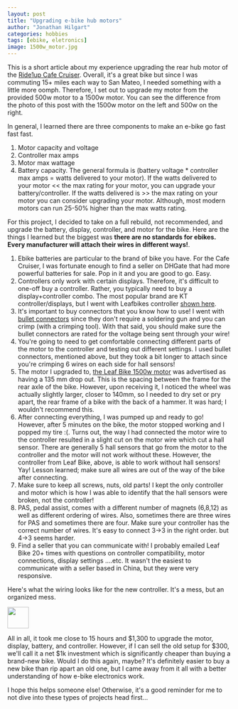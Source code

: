 ```yaml
---
layout: post
title: "Upgrading e-bike hub motors"
author: "Jonathan Hilgart"
categories: hobbies
tags: [ebike, eletronics]
image: 1500w_motor.jpg
---
```


This is a short article about my experience upgrading the rear hub motor of the [Ride1up Cafe Cruiser](https://ride1up.com/product/cruiser/). 
Overall, it's a great bike but since I was commuting 15+ miles each way to San Mateo, I needed something with a little more oomph. Therefore, I set out to upgrade my motor from the provided 500w motor to a 1500w motor. You can see the difference from the photo of this post with the 1500w motor on the left and 500w on the right.

In general, I learned there are three components to make an e-bike go fast fast fast. 
1) Motor capacity and voltage 
2) Controller max amps
3) Motor max wattage
4) Battery capacity.
The general formula is (battery voltage * controller max amps = watts delivered to your motor). If the watts delivered to your motor << the max rating for your motor, you can upgrade your battery/controller.
If the watts delivered is >> the max rating on your motor you can consider upgrading your motor. Although, most modern motors can run 25-50% higher than the max watts rating.

For this project, I decided to take on a full rebuild, not recommended, and upgrade the battery, display, controller, and motor for the bike. Here are the things I learned but the biggest was **there are no standards for ebikes. Every manufacturer will attach their wires in different ways!**.

1) Ebike batteries are particular to the brand of bike you have. For the Cafe Cruiser, I was fortunate enough to find a seller on DHGate that had more powerful batteries for sale. Pop in it and you are good to go. Easy.
2) Controllers only work with certain displays. Therefore, it's difficult to one-off buy a controller. Rather, you typically need to buy a display+controller combo. The most popular brand are KT controller/displays, but I went with Leafbikes controller [shown here](https://www.leafbike.com/products/brushless-motor-controller/48v-52v-1500w-1800w-electric-hub-motor-controller-with-lcd-screen-1248.html?VariantsId=10383).
3) It's important to buy connectors that you know how to use! I went with [bullet connectors](https://www.google.com/search?q=bullet+connectors+ebike&oq=bullet+connectors+ebike&gs_lcrp=EgZjaHJvbWUyBggAEEUYOTIHCAEQABiABDIHCAIQABiABDIHCAMQABiABDIHCAQQABiABDIHCAUQABiABDIHCAYQABiABDIHCAcQABiABDIHCAgQABiABDIHCAkQABiABNIBCDI5NTRqMGo3qAIAsAIA&sourceid=chrome&ie=UTF-8) since they don't require a soldering gun and you can crimp (with a crimping tool). With that said, you should make sure the bullet connectors are rated for the voltage being sent through your wire!
4) You're going to need to get comfortable connecting different parts of the motor to the controller and testing out different settings. I used bullet connectors, mentioned above, but they took a bit longer to attach since you're crimping 6 wires on each side for hall sensors!
5) The motor I upgraded to, [the Leaf Bike 1500w motor](https://www.leafbike.com/products/e-bike-hub-motor/48v-52v-1500w-rear-spoke-hub-motor-electric-bike-motor-998.html) was advertised as having a 135 mm drop out. This is the spacing between the frame for the rear axle of the bike. However, upon receiving it, I noticed the wheel was actually slightly larger, closer to 140mm, so I needed to dry set or pry apart, the rear frame of a bike with the back of a hammer. It was hard; I wouldn't recommend this.
6) After connecting everything, I was pumped up and ready to go! However, after 5 minutes on the bike, the motor stopped working and I popped my tire :(. Turns out, the way I had connected the motor wire to the controller resulted in a slight  cut on the motor wire which cut a hall sensor. There are generally 5 hall sensors that go from the motor to the controller and the motor will not work without these. However, the controller from Leaf Bike, above, is able to work without hall sensors! Yay! Lesson learned; make sure all wires are out of the way of the bike after connecting.
7) Make sure to keep all screws, nuts, old parts! I kept the only controller and motor which is how I was able to identify that the hall sensors were broken, not the controller!
8) PAS, pedal assist, comes with a different number of magnets (6,8,12) as well as different ordering of wires. Also, sometimes there are three wires for PAS and sometimes there are four. Make sure your controller has the correct number of wires. It's easy to connect 3->3 in the right order. but 4->3 seems harder.
9) Find a seller that you can communicate with! I probably emailed Leaf Bike 20+ times with questions on controller compatibility, motor connections, display settings ....etc. It wasn't the easiest to communicate with a seller based in China, but they were very responsive. 

Here's what the wiring looks like for the new controller. It's a mess, but an organized mess.

<img src="https://github.com/favicon.ico](https://github.com/jonhilgart22/jonhilgart22.github.io/blob/gh-pages/assets/img/controller_wires.jpg)" width="48">


All in all, it took me close to 15 hours and $1,300 to upgrade the motor, display, battery, and controller. However, if I can sell the old setup for $300, we'll call it a net $1k investment which is significantly cheaper than buying a brand-new bike. Would I do this again, maybe? It's definitely easier to buy a new bike than rip apart an old one, but I came away from it all with a better understanding of how e-bike electronics work.

I hope this helps someone else! Otherwise, it's a good reminder for me to not dive into these types of projects head first...
